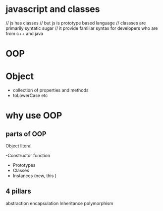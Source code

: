 # javascript and classes
// js has classes // but js is prototype based language
//  classses are primarily syntatic sugar 
// it provide familiar syntax for developers who are from c++ and java


# OOP

# Object 
- collection of properties and methods
- toLowerCase etc

# why use OOP 

##  parts of OOP
Object literal 

-Constructor function
- Prototypes
- Classes 
- Instances (new, this )

## 4 pillars
abstraction
encapsulation
Inheritance
polymorphism

